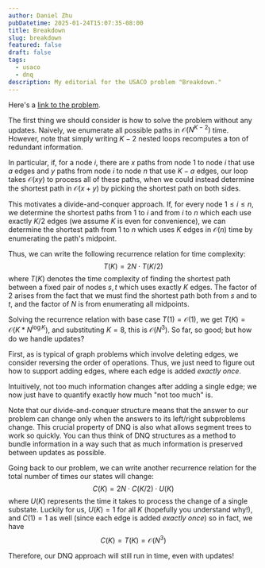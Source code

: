 ```yaml
---
author: Daniel Zhu
pubDatetime: 2025-01-24T15:07:35-08:00
title: Breakdown
slug: breakdown
featured: false
draft: false
tags:
  - usaco
  - dnq
description: My editorial for the USACO problem "Breakdown."
---
```

Here's a [link to the problem](https://usaco.org/index.php?page=viewproblem2&cpid=1260).

The first thing we should consider is how to solve the problem without any updates. Naively, we enumerate all possible paths in $\mathcal{O}(N^{K - 2})$ time. However, note that simply writing $K - 2$ nested loops recomputes a ton of redundant information.

In particular, if, for a node $i$, there are $x$ paths from node 1 to node $i$ that use $a$ edges and $y$ paths from node $i$ to node $n$ that use $K - a$ edges, our loop takes $\mathcal{O}(xy)$ to process all of these paths, when we could instead determine the shortest path in $\mathcal{O}(x + y)$ by picking the shortest path on both sides.

This motivates a divide-and-conquer approach. If, for every node $1 \leq i \leq n$, we determine the shortest paths from $1$ to $i$ and from $i$ to $n$ which each use exactly $K / 2$ edges (we assume $K$ is even for convenience),
we can determine the shortest path from $1$ to $n$ which uses $K$ edges in $\mathcal{O}(n)$ time by enumerating the path's midpoint.

Thus, we can write the following recurrence relation for time complexity:
$$
T(K) = 2N \cdot T(K / 2)
$$
where $T(K)$ denotes the time complexity of finding the shortest path between a fixed pair of nodes $s, t$ which uses exactly $K$ edges. The factor of 2 arises from the fact that we must find the shortest path both from $s$ and to $t$, and the factor of $N$ is from enumerating all midpoints.

Solving the recurrence relation with base case $T(1) = \mathcal{O}(1)$, we get 
$T(K) = \mathcal{O}(K * N^{\log K})$, and substituting $K = 8$, this is $\mathcal{O}(N^3)$. So far, so good;
but how do we handle updates?

First, as is typical of graph problems which involve deleting edges, we consider
reversing the order of operations. Thus, we just need to figure out how to support adding edges, where each edge is added *exactly once*.

Intuitively, not too much information changes after adding a single edge;
we now just have to quantify exactly how much "not too much" is.

Note that our divide-and-conquer structure means that the answer to our problem
can change only when the answers to its left/right subproblems change. This
crucial property of DNQ is also what allows segment trees to work so quickly. You
can thus think of DNQ structures as a method to bundle information in a way such
that as much information is preserved between updates as possible.

Going back to our problem, we can write another recurrence relation for the total
number of times our states will change:
$$
C(K) = 2N\cdot C(K/2) \cdot U(K)
$$
where $U(K)$ represents the time it takes to process the change of a single substate. Luckily for us, $U(K) = 1$ for all $K$ (hopefully you understand why!), and $C(1) = 1$ as well (since each edge is added *exactly once*) so in fact, we have 
$$
C(K) = T(K) = \mathcal{O}(N^3)
$$

Therefore, our DNQ approach will still run in time, even with updates!